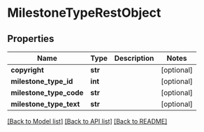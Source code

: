 # MilestoneTypeRestObject

## Properties
Name | Type | Description | Notes
------------ | ------------- | ------------- | -------------
**copyright** | **str** |  | [optional] 
**milestone_type_id** | **int** |  | [optional] 
**milestone_type_code** | **str** |  | [optional] 
**milestone_type_text** | **str** |  | [optional] 

[[Back to Model list]](../README.md#documentation-for-models) [[Back to API list]](../README.md#documentation-for-api-endpoints) [[Back to README]](../README.md)

